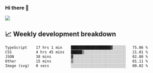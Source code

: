 ### Hi there 👋
<img align="center" src="https://github-readme-stats.vercel.app/api?username=Tumao727&show_icons=true&hide_title=true&theme=dracula" />


## 📈 Weekly development breakdown
<!--START_SECTION:waka-->

```txt
TypeScript    17 hrs 1 min    ██████████████████▓░░░░░░   75.06 %
CSS           4 hrs 45 mins   █████▒░░░░░░░░░░░░░░░░░░░   21.01 %
JSON          38 mins         ▓░░░░░░░░░░░░░░░░░░░░░░░░   02.80 %
Other         15 mins         ▒░░░░░░░░░░░░░░░░░░░░░░░░   01.11 %
Image (svg)   0 secs          ░░░░░░░░░░░░░░░░░░░░░░░░░   00.02 %
```

<!--END_SECTION:waka-->